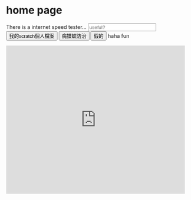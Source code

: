 # home page
There is a internet speed tester...
<input placeholder="useful?">
<input type="button" value="我的scratch個人檔案" onclick="location.href='https://scratch.mit.edu/users/slowson/'">
<input type="button" value="病媒蚊防治" onclick="location.href='https://slowson.github.io/slowsonplace/'">
<input type="button" value="假的" onclick="location.href='404'">
<text>haha fun
<iframe src="https://scratch.mit.edu/projects/546714583/embed" allowtransparency="true" width="485" height="402" frameborder="0" scrolling="no" allowfullscreen></iframe>
